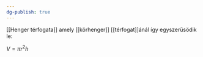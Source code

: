```yaml
---
dg-publish: true
---
```

[[Henger térfogata]] amely [[körhenger]]  [[térfogat]]ánál így egyszerűsödik le:

$V=\pi r^{2}h$